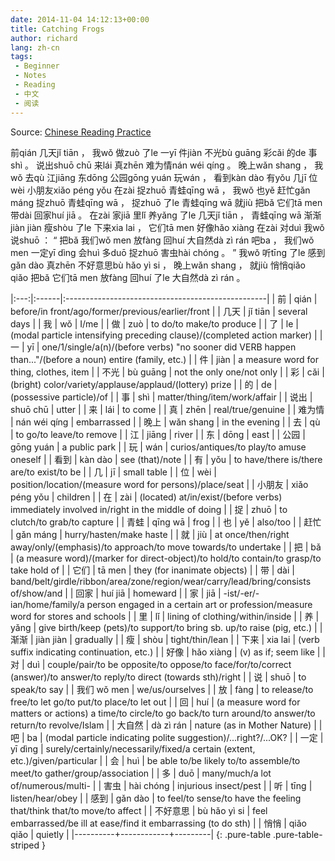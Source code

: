 ```yaml
---
date: 2014-11-04 14:12:13+00:00
title: Catching Frogs
author: richard 
lang: zh-cn
tags:
 - Beginner
 - Notes
 - Reading
 - 中文
 - 阅读
---
```


Source: [Chinese Reading Practice][crp]

前qián 几天jǐ tiān ， 我wǒ 做zuò 了le 一yī 件jiàn 不光bù guāng 彩cǎi 的de 事shì 。 说出shuō chū 来lái 真zhēn 难为情nán wéi qíng 。 晚上wǎn shang ， 我wǒ 去qù 江jiāng 东dōng 公园gōng yuán 玩wán ， 看到kàn dào 有yǒu 几jī 位wèi 小朋友xiǎo péng yǒu 在zài 捉zhuō 青蛙qīng wā ， 我wǒ 也yě 赶忙gǎn máng 捉zhuō 青蛙qīng wā ， 捉zhuō 了le 青蛙qīng wā 就jiù 把bǎ 它们tā men 带dài 回家huí jiā 。 在zài 家jiā 里lǐ 养yǎng 了le 几天jǐ tiān ， 青蛙qīng wā 渐渐jiàn jiàn 瘦shòu 了le 下来xia lai ， 它们tā men 好像hǎo xiàng 在zài 对duì 我wǒ 说shuō ： “ 把bǎ 我们wǒ men 放fàng 回huí 大自然dà zì rán 吧ba ， 我们wǒ men 一定yī dìng 会huì 多duō 捉zhuō 害虫hài chóng 。 ” 我wǒ 听tīng 了le 感到gǎn dào 真zhēn 不好意思bù hǎo yì si ， 晚上wǎn shang ， 就jiù 悄悄qiǎo qiǎo 把bǎ 它们tā men 放fàng 回huí 了le 大自然dà zì rán 。

|:---:|:------|:--------------------------------------------------|
| 前  | qián | before/in front/ago/former/previous/earlier/front |
| 几天 | jǐ tiān | several days |
| 我 | wǒ | I/me |
| 做 | zuò | to do/to make/to produce |
| 了 | le | (modal particle intensifying preceding clause)/(completed action marker) |
| 一 | yī | one/1/single/a(n)/(before verbs) "no sooner did VERB happen than..."/(before a noun) entire (family, etc.) |
| 件 | jiàn | a measure word for thing, clothes, item |
| 不光 | bù guāng | not the only one/not only |
| 彩 | cǎi | (bright) color/variety/applause/applaud/(lottery) prize |
| 的 | de | (possessive particle)/of |
| 事 | shì | matter/thing/item/work/affair |
| 说出 | shuō chū | utter |
| 来 | lái | to come |
| 真 | zhēn | real/true/genuine |
| 难为情 | nán wéi qíng | embarrassed |
| 晚上 | wǎn shang | in the evening |
| 去 | qù | to go/to leave/to remove |
| 江 | jiāng | river |
| 东 | dōng | east |
| 公园 | gōng yuán | a public park |
| 玩 | wán | curios/antiques/to play/to amuse oneself |
| 看到 | kàn dào | see (that)/note |
| 有 | yǒu | to have/there is/there are/to exist/to be |
| 几 | jī | small table |
| 位 | wèi | position/location/(measure word for persons)/place/seat |
| 小朋友 | xiǎo péng yǒu | children |
| 在 | zài | (located) at/in/exist/(before verbs) immediately involved in/right in the middle of doing |
| 捉 | zhuō | to clutch/to grab/to capture |
| 青蛙 | qīng wā | frog |
| 也 | yě | also/too |
| 赶忙 | gǎn máng | hurry/hasten/make haste |
| 就 | jiù | at once/then/right away/only/(emphasis)/to approach/to move towards/to undertake |
| 把 | bǎ | (a measure word)/(marker for direct-object)/to hold/to contain/to grasp/to take hold of |
| 它们 | tā men | they (for inanimate objects) |
| 带 | dài | band/belt/girdle/ribbon/area/zone/region/wear/carry/lead/bring/consists of/show/and |
| 回家 | huí jiā | homeward |
| 家 | jiā | -ist/-er/-ian/home/family/a person engaged in a certain art or profession/measure word for stores and schools |
| 里 | lǐ | lining of clothing/within/inside |
| 养 | yǎng | give birth/keep (pets)/to support/to bring sb. up/to raise (pig, etc.) |
| 渐渐 | jiàn jiàn | gradually |
| 瘦 | shòu | tight/thin/lean |
| 下来 | xia lai | (verb suffix indicating continuation, etc.) |
| 好像 | hǎo xiàng | (v) as if; seem like |
| 对 | duì | couple/pair/to be opposite/to oppose/to face/for/to/correct (answer)/to answer/to reply/to direct (towards sth)/right |
| 说 | shuō | to speak/to say |
| 我们 wǒ men | we/us/ourselves |
| 放 | fàng | to release/to free/to let go/to put/to place/to let out |
| 回 | huí | (a measure word for matters or actions) a time/to circle/to go back/to turn around/to answer/to return/to revolve/Islam |
| 大自然 | dà zì rán | nature (as in Mother Nature) |
| 吧 | ba | (modal particle indicating polite suggestion)/...right?/...OK? |
| 一定 | yī dìng | surely/certainly/necessarily/fixed/a certain (extent, etc.)/given/particular |
| 会 | huì | be able to/be likely to/to assemble/to meet/to gather/group/association |
| 多 | duō | many/much/a lot of/numerous/multi- |
| 害虫 | hài chóng | injurious insect/pest |
| 听 | tīng | listen/hear/obey |
| 感到     | gǎn dào | to feel/to sense/to have the feeling that/think that/to move/to affect |
| 不好意思 | bù hǎo yì si | feel embarrassed/be ill at ease/find it embarrassing (to do sth) |
| 悄悄     | qiǎo qiǎo  | quietly |
|----------+------------+---------|
{: .pure-table .pure-table-striped }

[crp]: //chinesereadingpractice.com/2014/05/07/catching-frogs/ "Catching Frogs | Chinese Reading Practice"